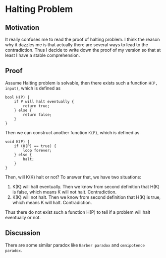 # Halting Problem

## Motivation
It really confuses me to read the proof of halting problem. I think the reason why it dazzles me is that actually there are several ways to lead to the contradiction. Thus I decide to write down the proof of my version so that at least I have a stable comprehension.

## Proof
Assume Halting problem is solvable, then there exists such a function `H(P, input)`, which is defined as
	
	bool H(P) {
		if P will halt eventually {
			return true;
		} else {
			return false;
		}
	}
	
Then we can construct another function `K(P)`, which is defined as 

	void K(P) {
		if (H(P) == true) {
			loop forever;
		} else {
			halt;
		}
	}
	

Then, will K(K) halt or not? To answer that, we have two situations:

1. K(K) will halt eventually. Then we know from second definition that H(K) is false, which means K will not halt. Contradiction.
2. K(K) will not halt. Then we know from second definition that H(K) is true, which means K will halt. Contradiction.

Thus there do not exist such a function H(P) to tell if a problem will halt eventually or not.

## Discussion
There are some similar paradox like `Barber paradox` and `omnipotence paradox`.